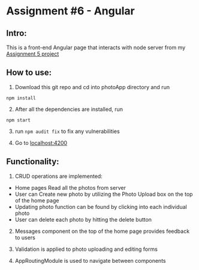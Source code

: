 # Assignment #6 - Angular

## Intro:
This is a front-end Angular page that interacts with node server from my [Assignment 5 project](https://github.com/HarvardDCENode/assignment-5-yangzhou93)

## How to use:

1. Download this git repo and cd into photoApp directory and run
```
npm install
```
2. After all the dependencies are installed, run
```
npm start
```
3. run ``` npm audit fix ``` to fix any vulnerabilities

3. Go to [localhost:4200](http://localhost:4200/)

## Functionality:

1. CRUD operations are implemented:
 + Home pages Read all the photos from server
 + User can Create new photo by utilizing the Photo Upload box on the top of the home page
 + Updating photo function can be found by clicking into each individual photo
 + User can delete each photo by hitting the delete button

2. Messages component on the top of the home page provides feedback to users

3. Validation is applied to photo uploading and editing forms

4. AppRoutingModule is used to navigate between components

